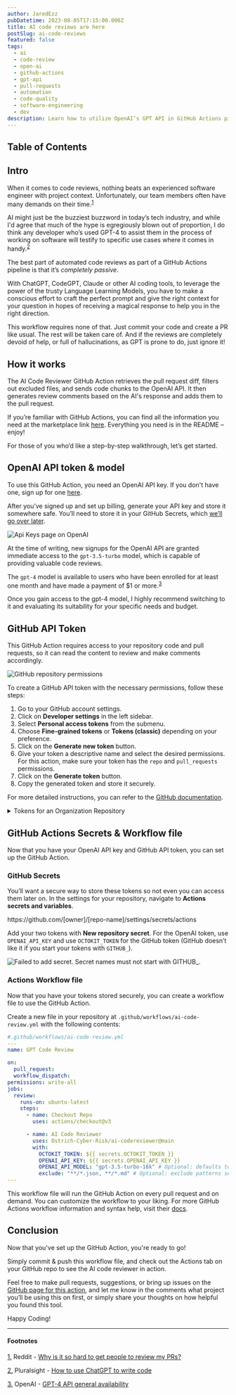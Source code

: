 ```yaml
---
author: JaredEzz
pubDatetime: 2023-08-05T17:15:00.000Z
title: AI code reviews are here
postSlug: ai-code-reviews
featured: false
tags:
  - ai
  - code-review
  - open-ai
  - github-actions
  - gpt-api
  - pull-requests
  - automation
  - code-quality
  - software-engineering
  - dev
description: Learn how to utilize OpenAI’s GPT API in GitHub Actions pipelines to review your pull requests
---
```


## Table of Contents
## Intro
When it comes to code reviews, nothing beats an experienced software engineer with project context. Unfortunately, our team members often have many demands on their time.<sup>[1](#footnotes)</sup>

AI might just be the buzziest buzzword in today’s tech industry, and while I'd agree that much of the hype is egregiously blown out of proportion, I do think  any developer who’s used GPT-4 to assist them in the process of working on software will testify to specific use cases where it comes in handy.<sup>[2](#footnotes)</sup>

The best part of automated code reviews as part of a GitHub Actions pipeline is that it’s *completely passive*. 

With ChatGPT, CodeGPT, Claude or other AI coding tools, to leverage the power of the trusty Language Learning Models, you have to make a conscious effort to craft the perfect prompt and give the right context for your question in hopes of receiving a magical response to help you in the right direction. 

This workflow requires none of that. Just commit your code and create a PR like usual. The rest will be taken care of. And if the reviews are completely devoid of help, or full of hallucinations, as GPT is prone to do, just ignore it!

## How it works

The AI Code Reviewer GitHub Action retrieves the pull request diff, filters out excluded files, and sends code chunks to the OpenAI API. It then generates review comments based on the AI's response and adds them to the pull request.

If you’re familiar with GitHub Actions, you can find all the information you need at the marketplace link [here](https://github.com/marketplace/actions/openai-gpt-code-review-action). Everything you need is in the README – enjoy!

For those of you who’d like a step-by-step walkthrough, let’s get started.

## OpenAI API token & model

To use this GitHub Action, you need an OpenAI API key. If you don't have one, sign up for one [here](https://platform.openai.com/signup). 

After you’ve signed up and set up billing, generate your API key and store it somewhere safe. You’ll need to store it in your GitHub Secrets, which [we’ll go over later](#github-secrets).

![Api Keys page on OpenAI](/assets/api-keys.png)

At the time of writing, new signups for the OpenAI API are granted immediate access to the `gpt-3.5-turbo` model, which is capable of providing valuable code reviews. 

The `gpt-4` model is available to users who have been enrolled for at least one month and have made a payment of $1 or more.<sup>[3](#footnotes)</sup>


Once you gain access to the gpt-4 model, I highly recommend switching to it and evaluating its suitability for your specific needs and budget.

## GitHub API Token

This GitHub Action requires access to your repository code and pull requests, so it can read the content to review and make comments accordingly.

![GitHub repository permissions](/assets/repo-permissions.png)

To create a GitHub API token with the necessary permissions, follow these steps:

1. Go to your GitHub account settings.
2. Click on **Developer settings** in the left sidebar.
3. Select **Personal access tokens** from the submenu.
4. Choose **Fine-grained tokens** or **Tokens (classic)** depending on your preference.
5. Click on the **Generate new token** button.
6. Give your token a descriptive name and select the desired permissions. For this action, make sure your token has the `repo` and `pull_requests` permissions.
7. Click on the **Generate token** button.
8. Copy the generated token and store it securely.


For more detailed instructions, you can refer to the [GitHub documentation](https://docs.github.com/en/authentication/keeping-your-account-and-data-secure/managing-your-personal-access-tokens).

<details>
    <summary>Tokens for an Organization Repository</summary>

    If you’re setting up this action on a GitHub repository that belongs to an organization, make sure you consult with a user with the Owner role in the GitHub Organization. 

    In the Organization’s Settings page, find Third-party Access on the settings sidebar, and enable Fine-grained personal access tokens under the “Personal access Tokens” option.

    This may require administrator approval, but after this is successfully set up, just follow the steps above. The rest of the process is the same as creating a personal token, except when creating the token, under "Repository Access" (I recommend choosing "Only select repositories"), be sure to select the Organization’s repository for which you’d like to set up this GitHub Action.

</details>

## GitHub Actions Secrets & Workflow file

Now that you have your OpenAI API key and GitHub API token, you can set up the GitHub Action.

### GitHub Secrets

You’ll want a secure way to store these tokens so not even you can access them later on. In the settings for your repository, navigate to **Actions secrets and variables**.

<p>https://github.com/[owner]/[repo-name]/settings/secrets/actions</p>

Add your two tokens with **New repository secret**. For the OpenAI token, use `OPENAI_API_KEY` and use `OCTOKIT_TOKEN` for the GitHub token (GitHub doesn’t like it if you start your tokens with `GITHUB_`). 

![Failed to add secret. Secret names must not start with GITHUB_.](/assets/github_failed_token_add.png)

### Actions Workflow file

Now that you have your tokens stored securely, you can create a workflow file to use the GitHub Action.

Create a new file in your repository at `.github/workflows/ai-code-review.yml` with the following contents:

```yaml
#.github/workflows/ai-code-review.yml
---
name: GPT Code Review

on:
  pull_request:
  workflow_dispatch:
permissions: write-all
jobs:
  review:
    runs-on: ubuntu-latest
    steps:
      - name: Checkout Repo
        uses: actions/checkout@v3

      - name: AI Code Reviewer
        uses: Ostrich-Cyber-Risk/ai-codereviewer@main
        with:
          OCTOKIT_TOKEN: ${{ secrets.OCTOKIT_TOKEN }}
          OPENAI_API_KEY: ${{ secrets.OPENAI_API_KEY }}
          OPENAI_API_MODEL: "gpt-3.5-turbo-16k" # Optional: defaults to "gpt-4"
          exclude: "**/*.json, **/*.md" # Optional: exclude patterns separated by commas
---
```

This workflow file will run the GitHub Action on every pull request and on demand. You can customize the workflow to your liking. For more GitHub Actions workflow information and syntax help, visit their [docs](https://docs.github.com/en/actions/using-workflows/workflow-syntax-for-github-actions).


## Conclusion
Now that you've set up the GitHub Action, you're ready to go!

Simply commit & push this workflow file, and check out the Actions tab on your GitHub repo to see the AI code reviewer in action. 

Feel free to make pull requests, suggestions, or bring up issues on the [GitHub page for this action](https://github.com/Ostrich-Cyber-Risk/ai-codereviewer), and let me know in the comments what project you’ll be using this on first, or simply share your thoughts on how helpful you found this tool.

Happy Coding!

<hr class="dashed">

#### Footnotes

[1.](#intro) Reddit - [Why is it so hard to get people to review my PRs?](https://www.reddit.com/r/cscareerquestions/comments/mrhk2z/why_is_it_so_hard_to_get_people_to_review_my_prs/)

[2.](#intro) Pluralsight - [How to use ChatGPT to write code](https://www.pluralsight.com/blog/software-development/how-use-chatgpt-programming-coding)

[3.](#openai-api-token--model) OpenAI - [GPT-4 API general availability](https://openai.com/blog/gpt-4-api-general-availability)
